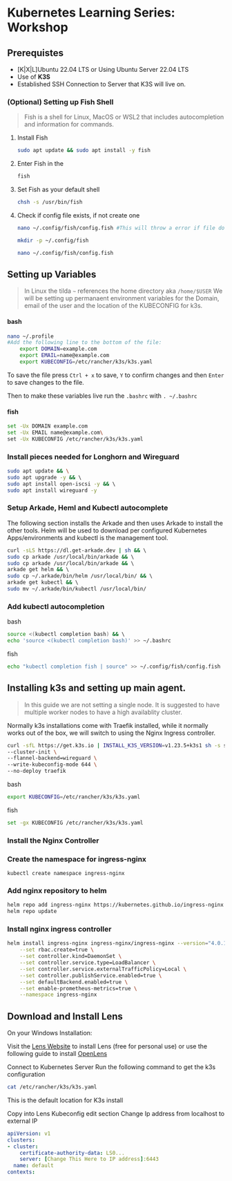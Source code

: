 # Kubernetes Learning Series: Workshop

## Prerequistes
- [K|X|L]Ubuntu 22.04 LTS or Using Ubuntu Server 22.04 LTS 
- Use of **K3S**
- Established SSH Connection to Server that K3S will live on. 


### (Optional) Setting up Fish Shell 
> Fish is a shell for Linux, MacOS or WSL2 that includes autocompletion and information for commands. 

1. Install Fish 
    ```bash
    sudo apt update && sudo apt install -y fish
    ```
1. Enter Fish in the  
    ```bash 
    fish
    ```
1. Set Fish as your default shell 
    ```bash
    chsh -s /usr/bin/fish
    ```
1. Check if config file exists, if not create one
    ```bash 
    nano ~/.config/fish/config.fish #This will throw a error if file doesn't exist
    ```
    ```bash
    mkdir -p ~/.config/fish

    nano ~/.config/fish/config.fish
    ```
## Setting up Variables
> In Linux the tilda `~` references the home directory aka `/home/$USER`
We will be setting up permanaent environment variables for the Domain, email of the user and the location of the KUBECONFIG for k3s. 

#### bash
```bash 
nano ~/.profile
#Add the following line to the bottom of the file: 
    export DOMAIN=example.com
    export EMAIL=name@example.com
    export KUBECONFIG=/etc/rancher/k3s/k3s.yaml 
```
To save the file press `Ctrl + x` to save, `Y` to confirm changes and then `Enter` to save changes to the file. 

Then to make these variables live run the `.bashrc` with `. ~/.bashrc`

#### fish 
```bash
set -Ux DOMAIN example.com
set -Ux EMAIL name@example.com\
set -Ux KUBECONFIG /etc/rancher/k3s/k3s.yaml 
```

### Install pieces needed for Longhorn and Wireguard
```bash
sudo apt update && \
sudo apt upgrade -y && \ 
sudo apt install open-iscsi -y && \ 
sudo apt install wireguard -y
```

### Setup Arkade, Heml and Kubectl autocomplete
The following section installs the Arkade and then uses Arkade to install the other tools. Helm will be used to download per configured Kubernetes Apps/environments and kubectl is the management tool. 

```bash
curl -sLS https://dl.get-arkade.dev | sh && \ 
sudo cp arkade /usr/local/bin/arkade && \ 
sudo cp arkade /usr/local/bin/arkade && \ 
arkade get helm && \ 
sudo cp ~/.arkade/bin/helm /usr/local/bin/ && \ 
arkade get kubectl && \ 
sudo mv ~/.arkade/bin/kubectl /usr/local/bin/ 
```
### Add kubectl autocompletion
bash
```bash
source <(kubectl completion bash) && \ 
echo 'source <(kubectl completion bash)' >> ~/.bashrc
```

fish 
```bash
echo "kubectl completion fish | source" >> ~/.config/fish/config.fish
```

## Installing k3s and setting up main agent. 
> In this guide we are not setting a single node. It is suggested to have multiple worker nodes to have a high availablity cluster. 

Normally k3s installations come with Traefik installed, while it normally works out of the box, we will switch to using the Nginx Ingress controller.


```bash
curl -sfL https://get.k3s.io | INSTALL_K3S_VERSION=v1.23.5+k3s1 sh -s server \ 
--cluster-init \ 
--flannel-backend=wireguard \ 
--write-kubeconfig-mode 644 \
--no-deploy traefik
```

bash 
```bash
export KUBECONFIG=/etc/rancher/k3s/k3s.yaml 
```

fish 
```bash 
set -gx KUBECONFIG /etc/rancher/k3s/k3s.yaml
```

### Install the Nginx Controller
### Create the namespace for ingress-nginx
```
kubectl create namespace ingress-nginx
```

### Add nginx repository to helm
```bash
helm repo add ingress-nginx https://kubernetes.github.io/ingress-nginx
helm repo update
```

### Install nginx ingress controller

```bash 
helm install ingress-nginx ingress-nginx/ingress-nginx --version="4.0.17" \
    --set rbac.create=true \
    --set controller.kind=DaemonSet \
    --set controller.service.type=LoadBalancer \
    --set controller.service.externalTrafficPolicy=Local \
    --set controller.publishService.enabled=true \
    --set defaultBackend.enabled=true \
    --set enable-prometheus-metrics=true \
    --namespace ingress-nginx
```

## Download and Install Lens 
On your Windows Installation: 

Visit the [Lens Website](https://k8slens.dev/) to install Lens (free for personal use) or use the following guide to install [OpenLens](https://blog.devgenius.io/is-it-time-to-migrate-from-lens-to-openlens-75496e5758d8)

Connect to Kubernetes Server
Run the following command to get the k3s configuration
```bash
cat /etc/rancher/k3s/k3s.yaml
```
This is the default location for K3s install

Copy into Lens Kubeconfig edit section
Change Ip address from localhost to external IP
```yaml
apiVersion: v1
clusters:
- cluster:
    certificate-authority-data: LS0...
    server: [Change This Here to IP address]:6443
  name: default
contexts:
```
